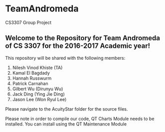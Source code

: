 # TeamAndromeda
CS3307 Group Project 

## Welcome to the Repository for Team Andromeda of CS 3307 for the 2016-2017 Academic year! 

This repository will be shared with the following members:

1. Nilesh Vinod Khiste (TA)
2. Kamal El Bagdady
3. Hannah Russwurm
4. Patrick Carnahan 
5. Gilbert Wu (Dirunyu Wu) 
6. Jack Ding (Ying Jie Ding)
7. Jason Lee (Won Ryul Lee)

Please navigate to the AcuityStar folder for the source files. 

Please note in order to compile our code, QT Charts Module needs to be installed. You can install using the QT Maintenance Module
